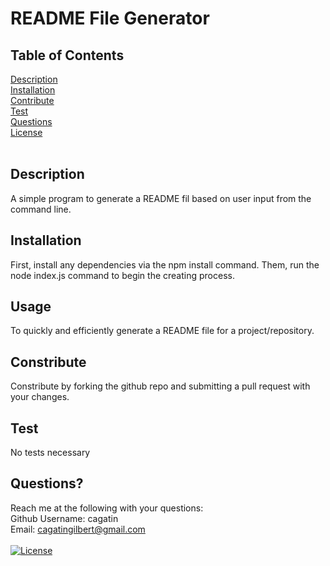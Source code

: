 # README File Generator

  ## Table of Contents
  [Description](#description) <br />
  [Installation](#installation) <br />
  [Contribute](#contribute) <br />
  [Test](#test) <br />
  [Questions](#questions) <br />
  [License](#license) <br/>
  <br />
  
  ## Description
  A simple program to generate a README fil based on user input from the command line. <br />
  
  ## Installation
  First, install any dependencies via the npm install command. Them, run the node index.js command to begin the creating process. <br/>
  
  ## Usage
  To quickly and efficiently generate a README file for a project/repository. <br/>
  
  ## Constribute
  Constribute by forking the github repo and submitting a pull request with your changes. <br/>
  
  ## Test
  No tests necessary <br/>
  
  ## Questions? 
  Reach me at the following with your questions: <br/>
  Github Username: cagatin <br/>
  Email:  cagatingilbert@gmail.com <br/>
  <br/>
  [![License](https://img.shields.io/badge/License-MIT-yellow.svg)](https://opensource.org/licenses/MIT)